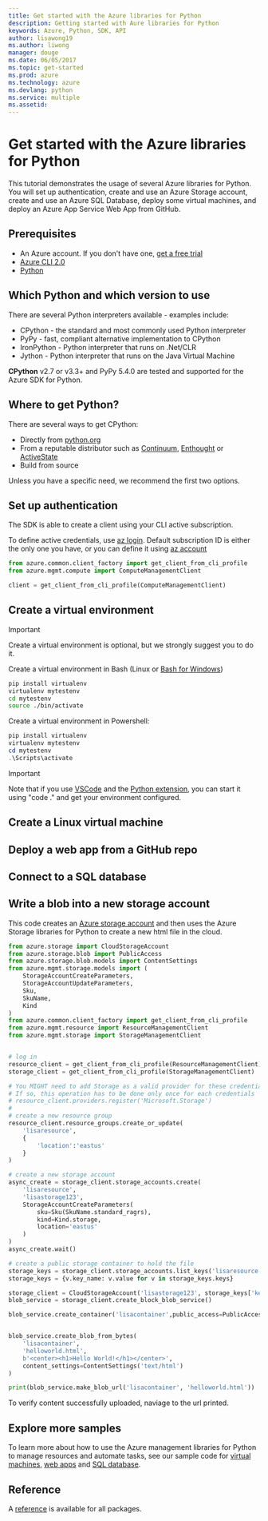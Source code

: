 ```yaml
---
title: Get started with the Azure libraries for Python
description: Getting started with Aure libraries for Python
keywords: Azure, Python, SDK, API
author: lisawong19
ms.author: liwong
manager: douge
ms.date: 06/05/2017
ms.topic: get-started
ms.prod: azure
ms.technology: azure
ms.devlang: python
ms.service: multiple
ms.assetid: 
---
```


# Get started with the Azure libraries for Python

This tutorial demonstrates the usage of several Azure libraries for Python.  You will set up authentication, create and use an Azure Storage account, create and use an Azure SQL Database, deploy some virtual machines, and deploy an Azure App Service Web App from GitHub.

## Prerequisites

- An Azure account. If you don't have one, [get a free trial](https://azure.microsoft.com/free/)
- [Azure CLI 2.0](https://docs.microsoft.com/cli/azure/install-az-cli2)
- [Python](https://www.python.org)

## Which Python and which version to use
There are several Python interpreters available - examples include:

* CPython - the standard and most commonly used Python interpreter
* PyPy - fast, compliant alternative implementation to CPython
* IronPython - Python interpreter that runs on .Net/CLR
* Jython - Python interpreter that runs on the Java Virtual Machine

**CPython** v2.7 or v3.3+ and PyPy 5.4.0 are tested and supported for the Azure SDK for Python.

## Where to get Python?
There are several ways to get CPython:

* Directly from [python.org](https://www.python.org)
* From a reputable distributor such as [Continuum](https://www.continuum.io), [Enthought](https://www.enthought.com) or [ActiveState](https://www.activestate.com)
* Build from source

Unless you have a specific need, we recommend the first two options.

## Set up authentication

The SDK is able to create a client using your CLI active subscription.

To define active credentials, use [az login](https://docs.microsoft.com/cli/azure/authenticate-azure-cli).
Default subscription ID is either the only one you have, or you can define it using 
[az account](https://docs.microsoft.com/cli/azure/manage-azure-subscriptions-azure-cli)

```python
from azure.common.client_factory import get_client_from_cli_profile
from azure.mgmt.compute import ComputeManagementClient

client = get_client_from_cli_profile(ComputeManagementClient)
```
## Create a virtual environment

> [!IMPORTANT]
> Create a virtual environment is optional, but we strongly suggest you to do it.

Create a virtual environment in Bash (Linux or [Bash for Windows](https://msdn.microsoft.com/commandline/wsl/about))
```bash
pip install virtualenv
virtualenv mytestenv
cd mytestenv
source ./bin/activate
```

Create a virtual environment in Powershell:
```powershell
pip install virtualenv
virtualenv mytestenv
cd mytestenv
.\Scripts\activate
```

> [!IMPORTANT]
> Note that if you use [VSCode](https://code.visualstudio.com/) and the [Python extension](https://marketplace.visualstudio.com/items?itemName=donjayamanne.python),  you can start it using "code ." and get your environment configured.

## Create a Linux virtual machine


## Deploy a web app from a GitHub repo


## Connect to a SQL database


## Write a blob into a new storage account

This code creates an [Azure storage account](https://docs.microsoft.com/azure/storage/storage-introduction) and then uses the Azure Storage libraries for Python to create a new html file in the cloud. 
```python
from azure.storage import CloudStorageAccount
from azure.storage.blob import PublicAccess
from azure.storage.blob.models import ContentSettings
from azure.mgmt.storage.models import (
    StorageAccountCreateParameters,
    StorageAccountUpdateParameters,
    Sku,
    SkuName,
    Kind
)
from azure.common.client_factory import get_client_from_cli_profile
from azure.mgmt.resource import ResourceManagementClient
from azure.mgmt.storage import StorageManagementClient


# log in
resource_client = get_client_from_cli_profile(ResourceManagementClient)
storage_client = get_client_from_cli_profile(StorageManagementClient)

# You MIGHT need to add Storage as a valid provider for these credentials
# If so, this operation has to be done only once for each credentials
# resource_client.providers.register('Microsoft.Storage')
#
# create a new resource group
resource_client.resource_groups.create_or_update(
    'lisaresource',
    {
        'location':'eastus'
    }
)

# create a new storage account
async_create = storage_client.storage_accounts.create(
    'lisaresource',
    'lisastorage123',
    StorageAccountCreateParameters(
        sku=Sku(SkuName.standard_ragrs),
        kind=Kind.storage,
        location='eastus'
    )
)
async_create.wait()

# create a public storage container to hold the file
storage_keys = storage_client.storage_accounts.list_keys('lisaresource', 'lisastorage123')
storage_keys = {v.key_name: v.value for v in storage_keys.keys}

storage_client = CloudStorageAccount('lisastorage123', storage_keys['key1'])
blob_service = storage_client.create_block_blob_service()

blob_service.create_container('lisacontainer',public_access=PublicAccess.Container)


blob_service.create_blob_from_bytes(
    'lisacontainer',
    'helloworld.html',
    b'<center><h1>Hello World!</h1></center>',
    content_settings=ContentSettings('text/html')
)

print(blob_service.make_blob_url('lisacontainer', 'helloworld.html'))
```
To verify content successfully uploaded, naviage to the url printed. 

## Explore more samples

To learn more about how to use the Azure management libraries for Python to manage resources and automate tasks, see our sample code for [virtual machines](python-sdk-azure-web-apps-samples.md), [web apps](python-sdk-azure-web-apps-samples.md) and [SQL database](python-sdk-azure-sql-database-samples.md).


## Reference

A [reference](http://docs.microsoft.com/python/api) is available for all packages.
